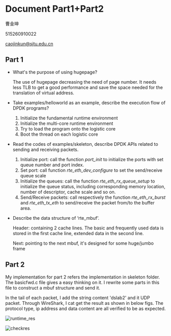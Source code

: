 # Document Part1+Part2

曹金坤

515260910022

caojinkun@sjtu.edu.cn

## Part 1

* What's the purpose of using hugepage?

  The use of hugepage decreasing the need of page number. It needs less TLB to get a good performance and save the space needed for the translation of virtual address.

* Take examples/helloworld as an example, describe the execution flow of DPDK programs?

  1. Initialize the fundamental runtime environment
  2. Initialize the multi-core runtime environment
  3. Try to load the program onto the logistic core
  4. Boot the thread on each logistic core

* Read the codes of examples/skeleton, describe DPDK APIs related to sending and
  receiving packets.

  1. Initialize port: call the function *port_init* to initialize the ports with set queue number and port index.
  2. Set port: call function *rte_eth_dev_configure* to set the send/receive queue scale
  3. Initialize the queues: call the function *rte_eth_rx_queue_setup* to initialize the queue status, including corresponding memory location, number of descriptor, cache scale and so on.
  4. Send/Receive packets: call respectively the function *rte_eth_rx_burst* and *rte_eth_tx_eth* to send/receive the packet from/to the buffer area. 

* Describe the data structure of ‘rte_mbuf’.

  Header: containing 2 cache lines. The basic and frequently used data is stored in the first cache line, extended data in the second line.

  Next: pointing to the next mbuf, it's designed for some huge/jumbo frame



## Part 2

My implementation for part 2 refers the implementation in skeleton folder. The basicfwd.c file gives a easy thinking on it. I rewrite some parts in this file to construct a mbuf structure and send it.

In the tail of each packet, I add the string content 'dslab2' and it UDP packet. Through WireShark, I cat get the result as shown in below figs. The protocol type, ip address and data content are all verified to be as expected. 

![runtime_res](F:\GoogleDrive\18_19_2\DS\Lab2\assets\runtime_res.png)

![checkres](F:\GoogleDrive\18_19_2\DS\Lab2\assets\checkres.png)